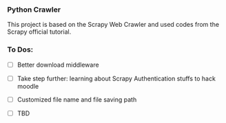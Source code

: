 ### Python Crawler

This project is based on the Scrapy Web Crawler and used codes from the Scrapy official tutorial.



### To Dos:

- [ ] Better download middleware


- [ ] Take step further: learning about Scrapy Authentication stuffs to hack moodle 


- [ ] Customized file name and file saving path

- [ ] TBD